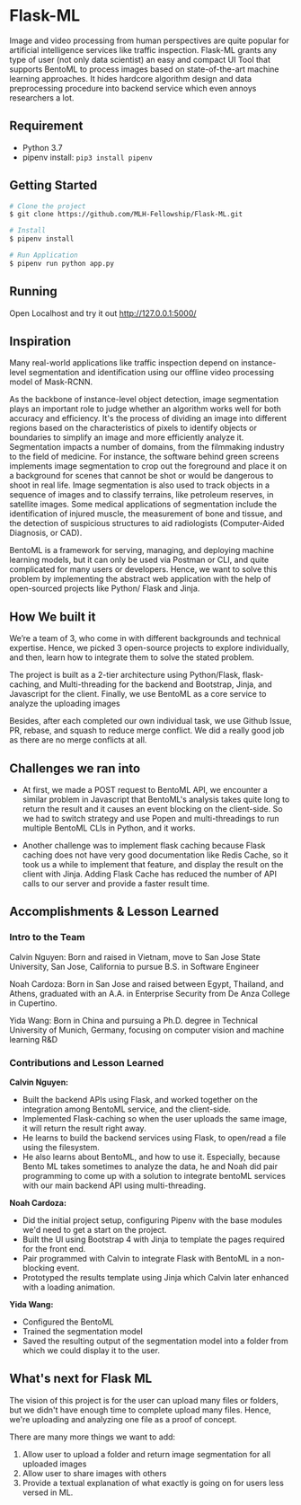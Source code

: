 # Flask-ML
Image and video processing from human perspectives are quite popular for artificial intelligence services like traffic inspection. Flask-ML grants any type of user (not only data scientist) an easy and compact UI Tool that supports BentoML to process images based on state-of-the-art machine learning approaches. It hides hardcore algorithm design and data preprocessing procedure into backend service which even annoys researchers a lot. 

## Requirement
- Python 3.7
- pipenv install: `pip3 install pipenv`

## Getting Started

```sh
# Clone the project
$ git clone https://github.com/MLH-Fellowship/Flask-ML.git

# Install
$ pipenv install

# Run Application
$ pipenv run python app.py
```

## Running
Open Localhost and try it out http://127.0.0.1:5000/

## Inspiration
Many real-world applications like traffic inspection depend on instance-level segmentation and identification using our offline video processing model of Mask-RCNN.

As the backbone of instance-level object detection, image segmentation plays an important role to judge whether an algorithm works well for both accuracy and efficiency. It's the process of dividing an image into different regions based on the characteristics of pixels to identify objects or boundaries to simplify an image and more efficiently analyze it. Segmentation impacts a number of domains, from the filmmaking industry to the field of medicine. For instance, the software behind green screens implements image segmentation to crop out the foreground and place it on a background for scenes that cannot be shot or would be dangerous to shoot in real life. Image segmentation is also used to track objects in a sequence of images and to classify terrains, like petroleum reserves, in satellite images. Some medical applications of segmentation include the identification of injured muscle, the measurement of bone and tissue, and the detection of suspicious structures to aid radiologists (Computer-Aided Diagnosis, or CAD).

BentoML is a framework for serving, managing, and deploying machine learning models, but it can only be used via Postman or CLI, and quite complicated for many users or developers. Hence, we want to solve this problem by implementing the abstract web application with the help of open-sourced projects like Python/ Flask and Jinja.

## How We built it
We’re a team of 3, who come in with different backgrounds and technical expertise. Hence, we picked 3 open-source projects to explore individually, and then, learn how to integrate them to solve the stated problem. 

The project is built as a 2-tier architecture using Python/Flask, flask-caching, and Multi-threading for the backend and Bootstrap, Jinja, and Javascript for the client. Finally, we use BentoML as a core service to analyze the uploading images

Besides, after each completed our own individual task, we use Github Issue, PR, rebase, and squash to reduce merge conflict. We did a really good job as there are no merge conflicts at all.

## Challenges we ran into
- At first, we made a POST request to BentoML API, we encounter a similar problem in Javascript that BentoML's analysis takes quite long to return the result and it causes an event blocking on the client-side. So we had to switch strategy and use Popen and multi-threadings to run multiple BentoML CLIs in Python, and it works.

- Another challenge was to implement flask caching because Flask caching does not have very good documentation like Redis Cache, so it took us a while to implement that feature, and display the result on the client with Jinja. Adding Flask Cache has reduced the number of API calls to our server and provide a faster result time. 

## Accomplishments & Lesson Learned

### Intro to the Team
Calvin Nguyen: Born and raised in Vietnam, move to San Jose State University, San Jose, California to pursue B.S. in Software Engineer

Noah Cardoza: Born in San Jose and raised between Egypt, Thailand, and Athens, graduated with an A.A. in Enterprise Security from De Anza College in Cupertino.

Yida Wang: Born in China and pursuing a Ph.D. degree in Technical University of Munich, Germany, focusing on computer vision and machine learning R&D

### Contributions and Lesson Learned
**Calvin Nguyen:**
- Built the backend APIs using Flask, and worked together on the integration among BentoML service, and the client-side. 
- Implemented Flask-caching so when the user uploads the same image, it will return the result right away.
- He learns to build the backend services using Flask, to open/read a file using the filesystem.
- He also learns about BentoML, and how to use it. Especially, because Bento ML takes sometimes to analyze the data, he and Noah did pair programming to come up with a solution to integrate bentoML services with our main backend API using multi-threading.

**Noah Cardoza:**
- Did the initial project setup, configuring Pipenv with the base modules we'd need to get a start on the project.
- Built the UI using Bootstrap 4 with Jinja to template the pages required for the front end.
- Pair programmed with Calvin to integrate Flask with BentoML in a non-blocking event.
- Prototyped the results template using Jinja which Calvin later enhanced with a loading animation.

**Yida Wang:**
- Configured the BentoML
- Trained the segmentation model
- Saved the resulting output of the segmentation model into a folder from which we could display it to the user.

## What's next for Flask ML
The vision of this project is for the user can upload many files or folders, but we didn't have enough time to complete upload many files. Hence, we're uploading and analyzing one file as a proof of concept.

There are many more things we want to add:
1. Allow user to upload a folder and return image segmentation for all uploaded images
2. Allow user to share images with others
3. Provide a textual explanation of what exactly is going on for users less versed in ML.
